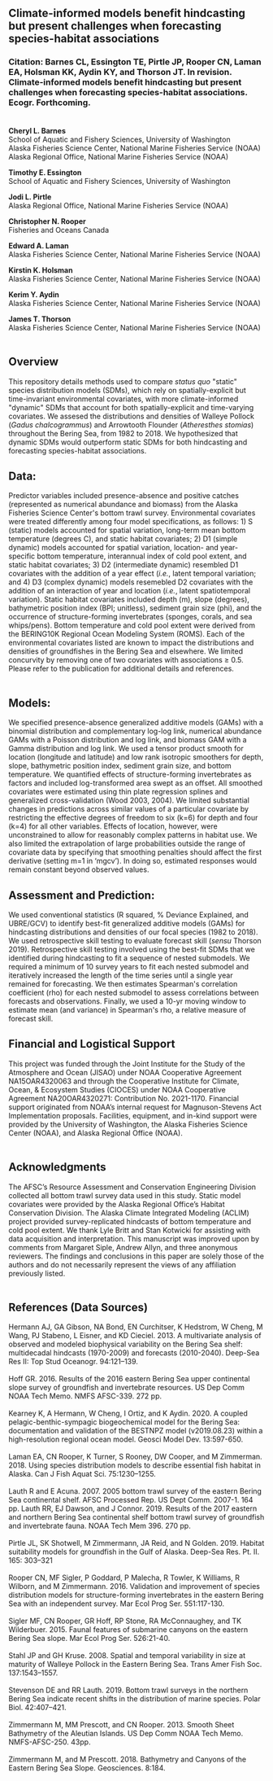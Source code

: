 ## Climate-informed models benefit hindcasting but present challenges when forecasting species-habitat associations

### Citation: Barnes CL, Essington TE, Pirtle JP, Rooper CN, Laman EA, Holsman KK, Aydin KY, and Thorson JT. In revision. Climate-informed models benefit hindcasting but present challenges when forecasting species-habitat associations. Ecogr. Forthcoming. <br><br>

<b> Cheryl L. Barnes </b><br>
School of Aquatic and Fishery Sciences, University of Washington <br>
Alaska Fisheries Science Center, National Marine Fisheries Service (NOAA) <br>
Alaska Regional Office, National Marine Fisheries Service (NOAA) <br>

<b> Timothy E. Essington </b><br>
School of Aquatic and Fishery Sciences, University of Washington <br>

<b> Jodi L. Pirtle </b><br>
Alaska Regional Office, National Marine Fisheries Service (NOAA) <br>

<b> Christopher N. Rooper </b><br>
Fisheries and Oceans Canada <br>

<b> Edward A. Laman </b><br>
Alaska Fisheries Science Center, National Marine Fisheries Service (NOAA) <br>

<b> Kirstin K. Holsman </b><br>
Alaska Fisheries Science Center, National Marine Fisheries Service (NOAA) <br>

<b> Kerim Y. Aydin </b><br>
Alaska Fisheries Science Center, National Marine Fisheries Service (NOAA) <br>

<b> James T. Thorson </b><br>
Alaska Fisheries Science Center, National Marine Fisheries Service (NOAA) <br><br>

## Overview
This repository details methods used to compare <i> status quo </i> "static" species distribution models (SDMs), which rely on spatially-explicit but time-invariant environmental covariates, with more climate-informed "dynamic" SDMs that account for both spatially-explicit and time-varying covariates. We assesed the distributions and densities of Walleye Pollock (<i>Gadus chalcogrammus</i>) and Arrowtooth Flounder (<i>Atheresthes stomias</i>) throughout the Bering Sea, from 1982 to 2018. We hypothesized that dynamic SDMs would outperform static SDMs for both hindcasting and forecasting species-habitat associations.

## Data:
Predictor variables included presence-absence and positive catches (represented as numerical abundance and biomass) from the Alaska Fisheries Science Center's bottom trawl survey. Environmental covariates were treated differently among four model specifications, as follows: 1) S (static) models accounted for spatial variation, long-term mean bottom temperature (degrees C), and static habitat covariates; 2) D1 (simple dynamic) models accounted for spatial variation, location- and year-specific bottom temperature, interannual index of cold pool extent, and static habitat covariates; 3) D2 (intermediate dynamic) resembled D1 covariates with the addition of a year effect (<i>i.e.</i>, latent temporal variation; and 4) D3 (complex dynamic) models resemebled D2 covariates with the addition of an interaction of year and location (<i>i.e.</i>, latent spatiotemporal variation). Static habitat covariates included depth (m), slope (degrees), bathymetric position index (BPI; unitless), sediment grain size (phi), and the occurrence of structure-forming invertebrates (sponges, corals, and sea whips/pens). Bottom temperature and cold pool extent were derived from the BERING10K Regional Ocean Modeling System (ROMS). Each of the environmental covariates listed are known to impact the distributions and densities of groundfishes in the Bering Sea and elsewhere. We limited concurvity by removing one of two covariates with associations ≥ 0.5. Please refer to the publication for additional details and references.<br><br>

## Models:
We specified presence-absence generalized additive models (GAMs) with a binomial distribution and complementary log-log link, numerical abundance GAMs with a Poisson distribution and log link, and biomass GAM with a Gamma distribution and log link. We used a tensor product smooth for location (longitude and latitude) and low rank isotropic smoothers for depth, slope, bathymetric position index, sediment grain size, and bottom temperature. We quantified effects of structure-forming invertebrates as factors and included log-transformed area swept as an offset. All smoothed covariates were estimated using thin plate regression splines and generalized cross-validation (Wood 2003, 2004). We limited substantial changes in predictions across similar values of a particular covariate by restricting the effective degrees of freedom to six (k=6) for depth and four (k=4) for all other variables. Effects of location, however, were unconstrained to allow for reasonably complex patterns in habitat use. We also limited the extrapolation of large probabilities outside the range of covariate data by specifying that smoothing penalties should affect the first derivative (setting m=1 in ‘mgcv’). In doing so, estimated responses would remain constant beyond observed values.

## Assessment and Prediction:
We used conventional statistics (R squared, % Deviance Explained, and UBRE/GCV) to identify best-fit generalized additive models (GAMs) for hindcasting distributions and densities of our focal species (1982 to 2018). We used retrospective skill testing to evaluate forecast skill (<i>sensu</i> Thorson 2019). Retrospective skill testing involved using the best-fit SDMs that we identified during hindcasting to fit a sequence of nested submodels. We required a minimum of 10 survey years to fit each nested submodel and iteratively increased the length of the time series until a single year remained for forecasting. We then estimates Spearman's correlation coefficient (rho) for each nested submodel to assess correlations between forecasts and observations. Finally, we used a 10-yr moving window to estimate mean (and variance) in Spearman's rho, a relative measure of forecast skill.

## Financial and Logistical Support
This project was funded through the Joint Institute for the Study of the Atmosphere and Ocean (JISAO) under NOAA Cooperative Agreement NA15OAR4320063 and through the Cooperative Institute for Climate, Ocean, & Ecosystem Studies (CIOCES) under NOAA Cooperative Agreement NA20OAR4320271: Contribution No. 2021-1170. Financial support originated from NOAA’s internal request for Magnuson-Stevens Act Implementation proposals. Facilities, equipment, and in-kind support were provided by the University of Washington, the Alaska Fisheries Science Center (NOAA), and Alaska Regional Office (NOAA). <br><br>

## Acknowledgments
The AFSC’s Resource Assessment and Conservation Engineering Division collected all bottom trawl survey data used in this study. Static model covariates were provided by the Alaska Regional Office’s Habitat Conservation Division. The Alaska Climate Integrated Modeling (ACLIM) project provided survey-replicated hindcasts of bottom temperature and cold pool extent. We thank Lyle Britt and Stan Kotwicki for assisting with data acquisition and interpretation. This manuscript was improved upon by comments from Margaret Siple, Andrew Allyn, and three anonymous reviewers. The findings and conclusions in this paper are solely those of the authors and do not necessarily represent the views of any affiliation previously listed.  <br><br>

## References (Data Sources)
Hermann AJ, GA Gibson, NA Bond, EN Curchitser, K Hedstrom, W Cheng, M Wang, PJ Stabeno, L Eisner, and KD Cieciel. 2013. A multivariate analysis of observed and modeled biophysical variability on the Bering Sea shelf: multidecadal hindcasts (1970-2009) and forecasts (2010-2040). Deep-Sea Res II: Top Stud Oceanogr. 94:121–139.<br><br>
Hoff GR. 2016. Results of the 2016 eastern Bering Sea upper continental slope survey of groundfish and invertebrate resources. US Dep Comm NOAA Tech Memo. NMFS AFSC-339. 272 pp.<br><br>
Kearney K, A Hermann, W Cheng, I Ortiz, and K Aydin. 2020. A coupled pelagic-benthic-sympagic biogeochemical model for the Bering Sea: documentation and validation of the BESTNPZ model (v2019.08.23) within a high-resolution regional ocean model. Geosci Model Dev. 13:597-650.<br><br>
Laman EA, CN Rooper, K Turner, S Rooney, DW Cooper, and M Zimmerman. 2018. Using species distribution models to describe essential fish habitat in Alaska. Can J Fish Aquat Sci. 75:1230–1255. <br><br>
Lauth R and E Acuna. 2007. 2005 bottom trawl survey of the eastern Bering Sea continental shelf. AFSC Processed Rep. US Dept Comm. 2007-1. 164 pp. 
Lauth RR, EJ Dawson, and J Connor. 2019. Results of the 2017 eastern and northern Bering Sea continental shelf bottom trawl survey of groundfish and invertebrate fauna. NOAA Tech Mem 396. 270 pp. <br><br>
Pirtle JL, SK Shotwell, M Zimmermann, JA Reid, and N Golden. 2019. Habitat suitability models for groundfish in the Gulf of Alaska. Deep-Sea Res. Pt. II. 165: 303–321 <br><br>
Rooper CN, MF Sigler, P Goddard, P Malecha, R Towler, K Williams, R Wilborn, and M Zimmermann. 2016. Validation and improvement of species distribution models for structure-forming invertebrates in the eastern Bering Sea with an independent survey. Mar Ecol Prog Ser. 551:117-130. <br><br>
Sigler MF, CN Rooper, GR Hoff, RP Stone, RA McConnaughey, and TK Wilderbuer. 2015. Faunal features of submarine canyons on the eastern Bering Sea slope. Mar Ecol Prog Ser. 526:21-40. <br><br>
Stahl JP and GH Kruse. 2008. Spatial and temporal variability in size at maturity of Walleye Pollock in the Eastern Bering Sea. Trans Amer Fish Soc. 137:1543–1557. <br><br>
Stevenson DE and RR Lauth. 2019. Bottom trawl surveys in the northern Bering Sea indicate recent shifts in the distribution of marine species. Polar Biol. 42:407–421. <br><br>
Zimmermann M, MM Prescott, and CN Rooper. 2013. Smooth Sheet Bathymetry of the Aleutian Islands. US Dep Comm NOAA Tech Memo. NMFS-AFSC-250. 43pp. <br><br>
Zimmermann M, and M Prescott. 2018. Bathymetry and Canyons of the Eastern Bering Sea Slope. Geosciences. 8:184. <br>
